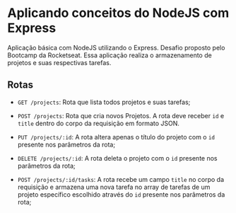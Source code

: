# Aplicando conceitos do NodeJS com Express 

Aplicação básica com NodeJS utilizando o Express. Desafio proposto pelo Bootcamp da Rocketseat.
Essa aplicação realiza o armazenamento de projetos e suas respectivas tarefas.

## Rotas

- `GET /projects`: Rota que lista todos projetos e suas tarefas;

- `POST /projects`: Rota que cria novos Projetos. A rota deve receber `id` e `title` dentro do corpo da requisição em formato JSON.

- `PUT /projects/:id`: A rota altera apenas o título do projeto com o `id` presente nos parâmetros da rota;

- `DELETE /projects/:id`: A rota deleta o projeto com o `id` presente nos parâmetros da rota;

- `POST /projects/:id/tasks`: A rota recebe um campo `title` no corpo da requisição e armazena uma nova tarefa no array de tarefas de um projeto específico escolhido através do `id` presente nos parâmetros da rota;
